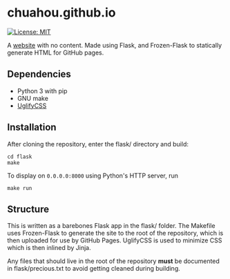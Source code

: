 # chuahou.github.io

[![License: MIT](https://img.shields.io/badge/License-MIT-yellow.svg)](https://opensource.org/licenses/MIT)

A [website](https://chuahou.dev) with no content.
Made using Flask, and Frozen-Flask to statically generate HTML for GitHub pages.

## Dependencies

- Python 3 with pip
- GNU make
- [UglifyCSS](https://www.npmjs.com/package/uglifycss)

## Installation

After cloning the repository, enter the flask/ directory and build:

	cd flask
	make

To display on `0.0.0.0:8000` using Python's HTTP server, run

	make run

## Structure

This is written as a barebones Flask app in the flask/ folder. The Makefile uses
Frozen-Flask to generate the site to the root of the repository, which is then
uploaded for use by GitHub Pages. UglifyCSS is used to minimize CSS which is
then inlined by Jinja.

Any files that should live in the root of the repository **must** be documented
in flask/precious.txt to avoid getting cleaned during building.
